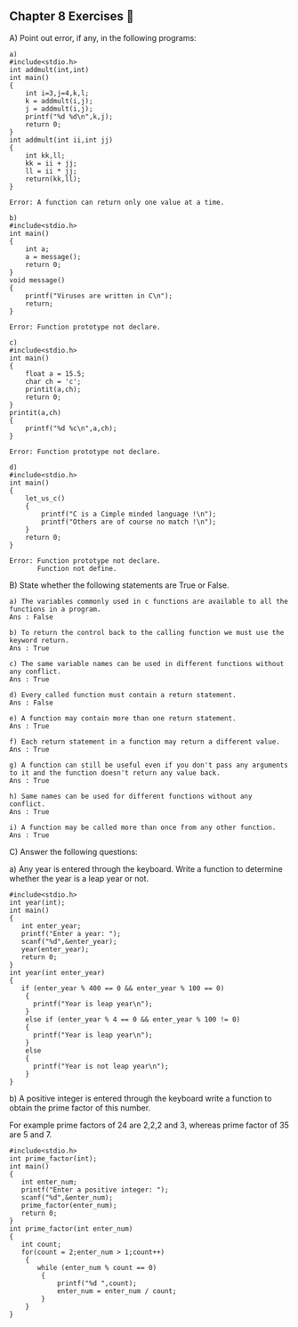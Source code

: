 ## Chapter 8 Exercises 📑

A) Point out error, if any, in the following programs:

    a)
    #include<stdio.h>
    int addmult(int,int)
    int main()
    {
        int i=3,j=4,k,l;
        k = addmult(i,j);
        j = addmult(i,j);
        printf("%d %d\n",k,j);
        return 0;
    }
    int addmult(int ii,int jj)
    {
        int kk,ll;
        kk = ii + jj;
        ll = ii * jj;
        return(kk,ll);
    }

    Error: A function can return only one value at a time.

    b)
    #include<stdio.h>
    int main()
    {
        int a;
        a = message();
        return 0;
    }
    void message()
    {
        printf("Viruses are written in C\n");
        return;
    }    
   
    Error: Function prototype not declare.

    c)
    #include<stdio.h>
    int main()
    {
        float a = 15.5;
        char ch = 'c';
        printit(a,ch);
        return 0;
    }
    printit(a,ch)
    {
        printf("%d %c\n",a,ch);
    }

    Error: Function prototype not declare.

    d)
    #include<stdio.h>
    int main()
    {
        let_us_c()
        {
            printf("C is a Cimple minded language !\n");
            printf("Others are of course no match !\n");
        }
        return 0;
    }

    Error: Function prototype not declare.
           Function not define.

B) State whether the following statements are True or False.

    a) The variables commonly used in c functions are available to all the functions in a program.
    Ans : False

    b) To return the control back to the calling function we must use the keyword return.
    Ans : True

    c) The same variable names can be used in different functions without any conflict.
    Ans : True

    d) Every called function must contain a return statement.
    Ans : False

    e) A function may contain more than one return statement.
    Ans : True

    f) Each return statement in a function may return a different value.
    Ans : True  

    g) A function can still be useful even if you don't pass any arguments to it and the function doesn't return any value back.
    Ans : True

    h) Same names can be used for different functions without any conflict.
    Ans : True

    i) A function may be called more than once from any other function.
    Ans : True

C) Answer the following questions:

a) Any year is entered through the keyboard. Write a function to 
determine whether the year is a leap year or not.

    #include<stdio.h>
    int year(int);
    int main()
    {
       int enter_year;
       printf("Enter a year: ");
       scanf("%d",&enter_year);
       year(enter_year);
       return 0;
    } 
    int year(int enter_year)
    {
       if (enter_year % 400 == 0 && enter_year % 100 == 0)
        {
          printf("Year is leap year\n");
        }
        else if (enter_year % 4 == 0 && enter_year % 100 != 0)
        {
          printf("Year is leap year\n");
        }
        else
        {
          printf("Year is not leap year\n");
        }  
    } 

b) A positive integer is entered through the keyboard write a function
to obtain the prime factor of this number.

For example prime factors of 24 are 2,2,2 and 3, whereas prime factor 
of 35 are 5 and 7.    

    #include<stdio.h>
    int prime_factor(int);
    int main()
    {
       int enter_num;
       printf("Enter a positive integer: ");
       scanf("%d",&enter_num);
       prime_factor(enter_num);
       return 0;
    }
    int prime_factor(int enter_num)
    {
       int count;
       for(count = 2;enter_num > 1;count++)
        {
           while (enter_num % count == 0)
            {
                printf("%d ",count);
                enter_num = enter_num / count;
            }
        }
    }